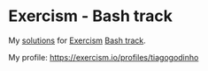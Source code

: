 # Exercism - Bash track

My [solutions](https://exercism.org/profiles/tiagogodinho/solutions?track_slug=bash) for [Exercism](https://exercism.io) [Bash track](https://exercism.org/tracks/bash).

My profile: https://exercism.io/profiles/tiagogodinho
